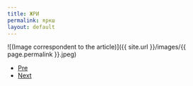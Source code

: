 ```yaml
---
title: ЖРИ
permalink: яркш
layout: default
---
```



![(Image correspondent to the article)]({{ site.url }}/images/{{ page.permalink }}.jpeg)


+ [Pre](xxxx)
+ [Next](xxxx)
